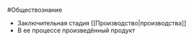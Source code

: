 #Обществознание 
- Заключительная стадия [[Производство|производства]]
- В ее процессе произведённый продукт